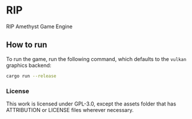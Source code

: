 # RIP

RIP Amethyst Game Engine

## How to run

To run the game, run the following command, which defaults to the `vulkan` graphics backend:

```bash
cargo run --release
```

### License

This work is licensed under GPL-3.0, except the assets folder that has ATTRIBUTION or LICENSE files wherever necessary.
